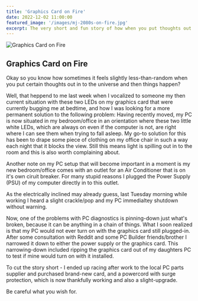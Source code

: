 ```yaml
---
title: 'Graphics Card on Fire'
date: 2022-12-02 11:00:00
featured_image: '/images/mj-2080s-on-fire.jpg'
excerpt: The very short and fun story of how when you put thoughts out in to the universe you mayb get unexpected results.
---
```


![Graphics Card on Fire](/images/mj-2080s-on-fire.jpg)

## Graphics Card on Fire

Okay so you know how sometimes it feels slightly less-than-random when you put certain thoughts out in to the universe and then things happen?

Well, that heppend to me last week when I vocalized to someone my then current situation with these two LEDs on my graphics card that were currently bugging me at bedtime, and how I was looking for a more permanent solution to the following problem:  Having recently moved, my PC is now situated in my bedroom/office in an orientation where these two little white LEDs, which are always on even if the computer is not, are right where I can see them when trying to fall asleep.  My go-to solution for this has been to drape some piece of clothing on my office chair in such a way each night that it blocks the view.  Still this means light is spilling out in to the room and this is also worth complaining about.

Another note on my PC setup that will become important in a moment is my new bedroom/office comes with an outlet for an Air Conditioner that is on it's own ciruit breaker.  For many stupid reasons I plugged the Power Supply (PSU) of my computer directly in to this outlet.

As the electrically inclined may already guess, last Tuesday morning while working I heard a slight crackle/pop and my PC immedialtey shutdown without warning.

Now, one of the problems with PC diagnostics is pinning-down just what's broken, because it can be anything in a chain of things.  What I soon realized is that my PC would not ever turn on with the graphics card still plugged-in.  After some consultation with Reddit and some PC Builder friends/brother I narrowed it down to either the power supply or the graphics card.  This narrowing-down included ripping the graphics card out of my daughters PC to test if mine would turn on with it installed.

To cut the story short - I ended up racing after work to the local PC parts supplier and purchased brand-new card, and a powercord with surge protection, which is now thankfully working and also a slight-upgrade.

Be careful what you wish for.